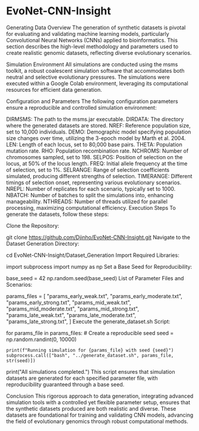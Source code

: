 # EvoNet-CNN-Insight

Generating Data
Overview
The generation of synthetic datasets is pivotal for evaluating and validating machine learning models, particularly Convolutional Neural Networks (CNNs) applied to bioinformatics. This section describes the high-level methodology and parameters used to create realistic genomic datasets, reflecting diverse evolutionary scenarios.

Simulation Environment
All simulations are conducted using the msms toolkit, a robust coalescent simulation software that accommodates both neutral and selective evolutionary pressures. The simulations were executed within a Google Colab environment, leveraging its computational resources for efficient data generation.

Configuration and Parameters
The following configuration parameters ensure a reproducible and controlled simulation environment:

DIRMSMS: The path to the msms.jar executable.
DIRDATA: The directory where the generated datasets are stored.
NREF: Reference population size, set to 10,000 individuals.
DEMO: Demographic model specifying population size changes over time, utilizing the 3-epoch model by Marth et al. 2004.
LEN: Length of each locus, set to 80,000 base pairs.
THETA: Population mutation rate.
RHO: Population recombination rate.
NCHROMS: Number of chromosomes sampled, set to 198.
SELPOS: Position of selection on the locus, at 50% of the locus length.
FREQ: Initial allele frequency at the time of selection, set to 1%.
SELRANGE: Range of selection coefficients simulated, producing different strengths of selection.
TIMERANGE: Different timings of selection onset, representing various evolutionary scenarios.
NREPL: Number of replicates for each scenario, typically set to 1000.
NBATCH: Number of batches to split the simulations into, enhancing manageability.
NTHREADS: Number of threads utilized for parallel processing, maximizing computational efficiency.
Execution Steps
To generate the datasets, follow these steps:

Clone the Repository:

git clone https://github.com/Djinho/EvoNet-CNN-Insight.git
Navigate to the Dataset Generation Directory:

cd EvoNet-CNN-Insight/Dataset_Generation
Import Required Libraries:

import subprocess
import numpy as np
Set a Base Seed for Reproducibility:

base_seed = 42
np.random.seed(base_seed)
List of Parameter Files and Scenarios:

params_files = [
    "params_early_weak.txt",
    "params_early_moderate.txt",
    "params_early_strong.txt",
    "params_mid_weak.txt",
    "params_mid_moderate.txt",
    "params_mid_strong.txt",
    "params_late_weak.txt",
    "params_late_moderate.txt",
    "params_late_strong.txt",
]
Execute the generate_dataset.sh Script:

for params_file in params_files:
    # Create a reproducible seed
    seed = np.random.randint(0, 10000)

    print(f"Running simulation for {params_file} with seed {seed}")
    subprocess.call(["bash", "../generate_dataset.sh", params_file, str(seed)])

print("All simulations completed.")
This script ensures that simulation datasets are generated for each specified parameter file, with reproducibility guaranteed through a base seed.

Conclusion
This rigorous approach to data generation, integrating advanced simulation tools with a controlled yet flexible parameter setup, ensures that the synthetic datasets produced are both realistic and diverse. These datasets are foundational for training and validating CNN models, advancing the field of evolutionary genomics through robust computational methods.
 
